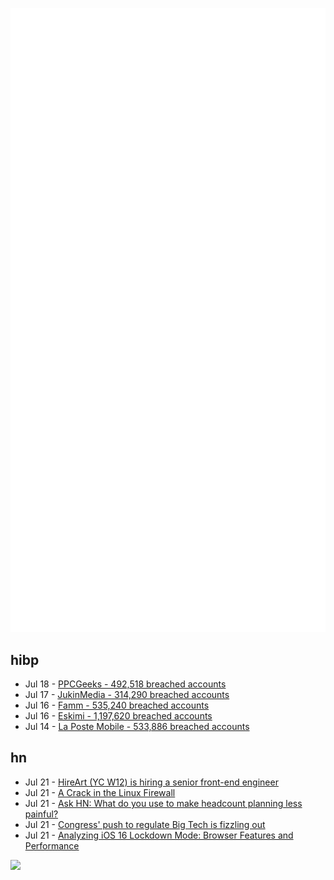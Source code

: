 ![Metrics](https://raw.githubusercontent.com/phixion/phixion/master/metrics.svg)

## hibp

<!--
for https://github.com/phixion/phixion/blob/main/.github/workflows/feeds.yml
-->
<!--START_SECTION:haveibeenpwnd-->
- Jul 18 - [PPCGeeks - 492,518 breached accounts](https://haveibeenpwned.com/PwnedWebsites#PPCGeeks)
- Jul 17 - [JukinMedia - 314,290 breached accounts](https://haveibeenpwned.com/PwnedWebsites#JukinMedia)
- Jul 16 - [Famm - 535,240 breached accounts](https://haveibeenpwned.com/PwnedWebsites#Famm)
- Jul 16 - [Eskimi - 1,197,620 breached accounts](https://haveibeenpwned.com/PwnedWebsites#Eskimi)
- Jul 14 - [La Poste Mobile - 533,886 breached accounts](https://haveibeenpwned.com/PwnedWebsites#LaPosteMobile)
<!--END_SECTION:haveibeenpwnd-->

## hn

<!--
for https://github.com/phixion/phixion/blob/main/.github/workflows/feeds.yml
-->
<!--START_SECTION:hn-->
- Jul 21 - [HireArt (YC W12) is hiring a senior front-end engineer](https://www.hireart.com/apply/21b2ca51?utm_source=hackernews)
- Jul 21 - [A Crack in the Linux Firewall](https://www.randorisec.fr/crack-linux-firewall/)
- Jul 21 - [Ask HN: What do you use to make headcount planning less painful?](https://news.ycombinator.com/item?id=32177842)
- Jul 21 - [Congress' push to regulate Big Tech is fizzling out](https://www.axios.com/2022/07/21/big-tech-antitrust-senate-fizzle)
- Jul 21 - [Analyzing iOS 16 Lockdown Mode: Browser Features and Performance](https://www.sevarg.net/2022/07/20/ios16-lockdown-mode-browser-analysis/)
<!--END_SECTION:hn-->

<!--
for https://yhype.me
-->
![](https://hit.yhype.me/github/profile?user_id=13013670)
